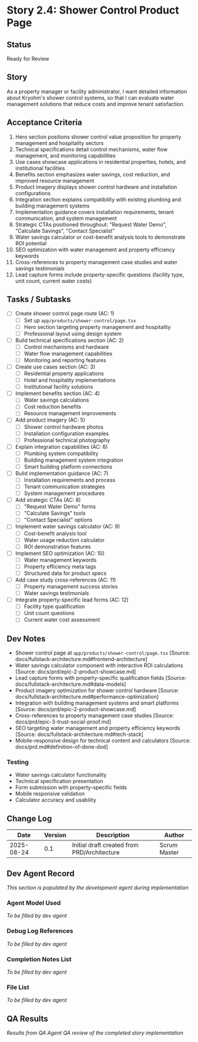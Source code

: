 # Story 2.4: Shower Control Product Page

## Status
Ready for Review

## Story
As a property manager or facility administrator,
I want detailed information about Kryohm's shower control systems,
so that I can evaluate water management solutions that reduce costs and improve tenant satisfaction.

## Acceptance Criteria
1. Hero section positions shower control value proposition for property management and hospitality sectors
2. Technical specifications detail control mechanisms, water flow management, and monitoring capabilities
3. Use cases showcase applications in residential properties, hotels, and institutional facilities
4. Benefits section emphasizes water savings, cost reduction, and improved resource management
5. Product imagery displays shower control hardware and installation configurations
6. Integration section explains compatibility with existing plumbing and building management systems
7. Implementation guidance covers installation requirements, tenant communication, and system management
8. Strategic CTAs positioned throughout: "Request Water Demo", "Calculate Savings", "Contact Specialist"
9. Water savings calculator or cost-benefit analysis tools to demonstrate ROI potential
10. SEO optimization with water management and property efficiency keywords
11. Cross-references to property management case studies and water savings testimonials
12. Lead capture forms include property-specific questions (facility type, unit count, current water costs)

## Tasks / Subtasks
- [ ] Create shower control page route (AC: 1)
  - [ ] Set up `app/products/shower-control/page.tsx`
  - [ ] Hero section targeting property management and hospitality
  - [ ] Professional layout using design system
- [ ] Build technical specifications section (AC: 2)
  - [ ] Control mechanisms and hardware
  - [ ] Water flow management capabilities
  - [ ] Monitoring and reporting features
- [ ] Create use cases section (AC: 3)
  - [ ] Residential property applications
  - [ ] Hotel and hospitality implementations
  - [ ] Institutional facility solutions
- [ ] Implement benefits section (AC: 4)
  - [ ] Water savings calculations
  - [ ] Cost reduction benefits
  - [ ] Resource management improvements
- [ ] Add product imagery (AC: 5)
  - [ ] Shower control hardware photos
  - [ ] Installation configuration examples
  - [ ] Professional technical photography
- [ ] Explain integration capabilities (AC: 6)
  - [ ] Plumbing system compatibility
  - [ ] Building management system integration
  - [ ] Smart building platform connections
- [ ] Build implementation guidance (AC: 7)
  - [ ] Installation requirements and process
  - [ ] Tenant communication strategies
  - [ ] System management procedures
- [ ] Add strategic CTAs (AC: 8)
  - [ ] "Request Water Demo" forms
  - [ ] "Calculate Savings" tools
  - [ ] "Contact Specialist" options
- [ ] Implement water savings calculator (AC: 9)
  - [ ] Cost-benefit analysis tool
  - [ ] Water usage reduction calculator
  - [ ] ROI demonstration features
- [ ] Implement SEO optimization (AC: 10)
  - [ ] Water management keywords
  - [ ] Property efficiency meta tags
  - [ ] Structured data for product specs
- [ ] Add case study cross-references (AC: 11)
  - [ ] Property management success stories
  - [ ] Water savings testimonials
- [ ] Integrate property-specific lead forms (AC: 12)
  - [ ] Facility type qualification
  - [ ] Unit count questions
  - [ ] Current water cost assessment

## Dev Notes
- Shower control page at `app/products/shower-control/page.tsx` [Source: docs/fullstack-architecture.md#frontend-architecture]
- Water savings calculator component with interactive ROI calculations [Source: docs/prd/epic-2-product-showcase.md]
- Lead capture forms with property-specific qualification fields [Source: docs/fullstack-architecture.md#data-models]
- Product imagery optimization for shower control hardware [Source: docs/fullstack-architecture.md#performance-optimization]
- Integration with building management systems and smart platforms [Source: docs/prd/epic-2-product-showcase.md]
- Cross-references to property management case studies [Source: docs/prd/epic-3-trust-social-proof.md]
- SEO targeting water management and property efficiency keywords [Source: docs/fullstack-architecture.md#tech-stack]
- Mobile-responsive design for technical content and calculators [Source: docs/prd.md#definition-of-done-dod]

### Testing
- Water savings calculator functionality
- Technical specification presentation
- Form submission with property-specific fields
- Mobile responsive validation
- Calculator accuracy and usability

## Change Log
| Date | Version | Description | Author |
|------|---------|-------------|--------|
| 2025-08-24 | 0.1 | Initial draft created from PRD/Architecture | Scrum Master |

## Dev Agent Record
*This section is populated by the development agent during implementation*

### Agent Model Used
*To be filled by dev agent*

### Debug Log References
*To be filled by dev agent*

### Completion Notes List
*To be filled by dev agent*

### File List
*To be filled by dev agent*

## QA Results
*Results from QA Agent QA review of the completed story implementation*
